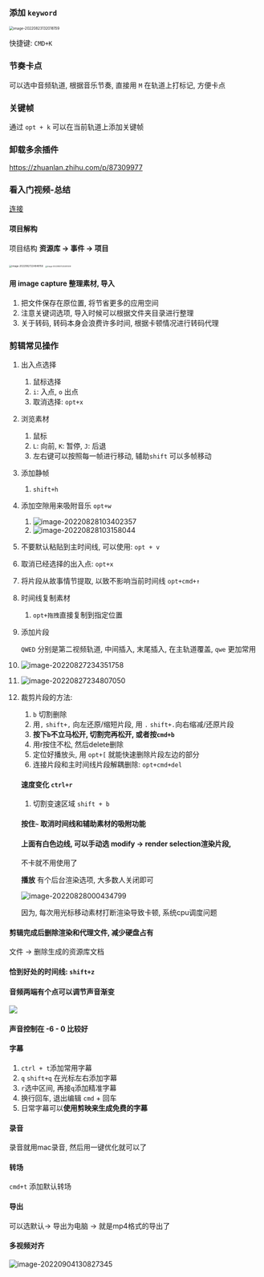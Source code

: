 ### 添加 `keyword`

<img src="http://bucket-picbed.oss-cn-shanghai.aliyuncs.com/img/image-20220823132016159.png" alt="image-20220823132016159" style="zoom: 50%;" />

快捷键: `CMD+K`

### 节奏卡点

可以选中音频轨道, 根据音乐节奏, 直接用 `M` 在轨道上打标记, 方便卡点

### 关键帧

通过 `opt + k` 可以在当前轨道上添加关键帧

### 卸载多余插件

https://zhuanlan.zhihu.com/p/87309977



### 看入门视频-总结

[连接](https://www.youtube.com/watch?v=3pGGTkeazH0)

#### 项目解构

项目结构 **资源库 -> 事件 -> 项目**

<img src="http://bucket-picbed.oss-cn-shanghai.aliyuncs.com/img/image-20220827224848156.png" alt="image-20220827224848156" style="zoom: 33%;" />

<img src="http://bucket-picbed.oss-cn-shanghai.aliyuncs.com/img/image-20220827225001209.png" alt="image-20220827225001209" style="zoom: 25%;" />



#### 用 image capture 整理素材, 导入

1. 把文件保存在原位置, 将节省更多的应用空间
2. 注意关键词选项, 导入时候可以根据文件夹目录进行整理
3. 关于转码, 转码本身会浪费许多时间, 根据卡顿情况进行转码代理



### 剪辑常见操作

1. 出入点选择

   1. 鼠标选择
   2. `i`: 入点, `o` 出点
   3. 取消选择: `opt+x`

2. 浏览素材

   1. 鼠标
   2. `L`: 向前, `K`: 暂停, `J`: 后退
   3. 左右键可以按照每一帧进行移动, 辅助`shift` 可以多帧移动

3. 添加静帧

   1. `shift+h`

4. 添加空隙用来吸附音乐 `opt+w`

   1. ![image-20220828103402357](http://bucket-picbed.oss-cn-shanghai.aliyuncs.com/img/image-20220828103402357.png)
   2. ![image-20220828103158044](http://bucket-picbed.oss-cn-shanghai.aliyuncs.com/img/image-20220828103158044.png)

5. 不要默认粘贴到主时间线, 可以使用: `opt + v`

6. 取消已经选择的出入点: `opt+x`

7. 将片段从故事情节提取, 以致不影响当前时间线 `opt+cmd+↑`

8. 时间线复制素材

   1. `opt+拖拽`直接复制到指定位置

9. 添加片段

   `QWED` 分别是第二视频轨道, 中间插入, 末尾插入, 在主轨道覆盖, `qwe` 更加常用

10. ![image-20220827234351758](http://bucket-picbed.oss-cn-shanghai.aliyuncs.com/img/image-20220827234351758.png)

11. ![image-20220827234807050](http://bucket-picbed.oss-cn-shanghai.aliyuncs.com/img/image-20220827234807050.png)

12. 裁剪片段的方法:

    1. `b` 切割删除
    2. 用`,` `shift+,` 向左还原/缩短片段, 用 `.` `shift+.`向右缩减/还原片段
    3. **按下`b`不立马松开, 切割完再松开, 或者按`cmd+b`**
    4. 用r按住不松, 然后delete删除
    5. 定位好播放头, 用 `opt+[` 就能快速删除片段左边的部分
    6. 连接片段和主时间线片段解耦删除: `opt+cmd+del`

    #### 速度变化 `ctrl+r`

    1. 切割变速区域 `shift + b`

    

    #### 按住`~` 取消时间线和辅助素材的吸附功能

    #### 上面有白色边线, 可以手动选 modify -> render selection渲染片段, 

    不卡就不用使用了

    **播放** 有个后台渲染选项, 大多数人关闭即可

    ![image-20220828000434799](http://bucket-picbed.oss-cn-shanghai.aliyuncs.com/img/image-20220828000434799.png)

    因为, 每次用光标移动素材打断渲染导致卡顿, 系统cpu调度问题

#### 剪辑完成后删除渲染和代理文件, 减少硬盘占有

文件 -> 删除生成的资源库文档

#### 恰到好处的时间线: `shift+z`

#### 音频两端有个点可以调节声音渐变

![](http://bucket-picbed.oss-cn-shanghai.aliyuncs.com/img/image-20220828000935632.png)

#### 声音控制在 -6 - 0 比较好



#### 字幕

1. `ctrl + t`添加常用字幕
2. `q` `shift+q` 在光标左右添加字幕
3. `r`选中区间, 再接`q`添加精准字幕
4. 换行回车, 退出编辑 `cmd` + 回车
5. 日常字幕可以**使用剪映来生成免费的字幕**



#### 录音

录音就用mac录音, 然后用一键优化就可以了

#### 转场

`cmd+t` 添加默认转场



#### 导出

可以选默认-> 导出为电脑 -> 就是mp4格式的导出了



#### **多视频对齐**

![image-20220904130827345](http://bucket-picbed.oss-cn-shanghai.aliyuncs.com/img/image-20220904130827345.png)